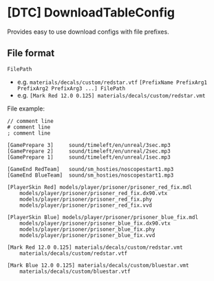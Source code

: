 # [DTC] DownloadTableConfig

Provides easy to use download configs with file prefixes.

## File format
`FilePath`
  - e.g. `materials/decals/custom/redstar.vtf` 
`[PrefixName PrefixArg1 PrefixArg2 PrefixArg3 ...] FilePath`
  - e.g. `[Mark Red 12.0 0.125] materials/decals/custom/redstar.vmt`

File example:
```
// comment line
# comment line
; comment line

[GamePrepare 3] 	sound/timeleft/en/unreal/3sec.mp3
[GamePrepare 2] 	sound/timeleft/en/unreal/2sec.mp3
[GamePrepare 1] 	sound/timeleft/en/unreal/1sec.mp3

[GameEnd RedTeam]   sound/sm_hosties/noscopestart1.mp3
[GameEnd BlueTeam] 	sound/sm_hosties/noscopestart1.mp3

[PlayerSkin Red] models/player/prisoner/prisoner_red_fix.mdl
	models/player/prisoner/prisoner_red_fix.dx90.vtx
	models/player/prisoner/prisoner_red_fix.phy
	models/player/prisoner/prisoner_red_fix.vvd

[PlayerSkin Blue] models/player/prisoner/prisoner_blue_fix.mdl
	models/player/prisoner/prisoner_blue_fix.dx90.vtx
	models/player/prisoner/prisoner_blue_fix.phy
	models/player/prisoner/prisoner_blue_fix.vvd

[Mark Red 12.0 0.125] materials/decals/custom/redstar.vmt
	materials/decals/custom/redstar.vtf

[Mark Blue 12.0 0.125] materials/decals/custom/bluestar.vmt
	materials/decals/custom/bluestar.vtf
```
